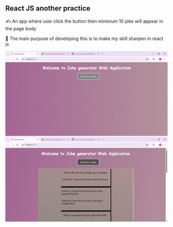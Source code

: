 ## React JS another practice

:writing_hand: An app where user click the button then minimum 10 joke will appear in the page body 

:crossed_fingers: The main purpose of developing this is to make my skill sharpen in react js 

![joke1](https://github.com/Sakshamkhadka7/ReactJS_Joke_Web/blob/fa92ab085f52def0596f65b9dc95d762f83a2b14/joke1.png)
![joke2](https://github.com/Sakshamkhadka7/ReactJS_Joke_Web/blob/2e41a129323d63b7a1927c3b756e468dfef142b5/joke2.png)
